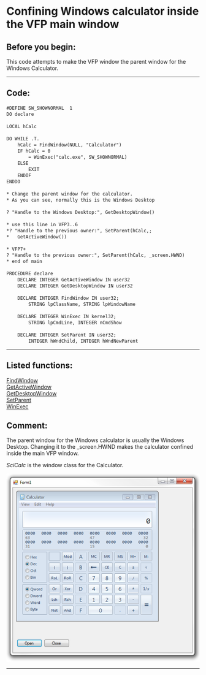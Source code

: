 <link rel="stylesheet" type="text/css" href="../css/win32api.css">  
<link rel="stylesheet" href="https://cdnjs.cloudflare.com/ajax/libs/font-awesome/4.7.0/css/font-awesome.min.css">

# Confining Windows calculator inside the VFP main window

## Before you begin:
This code attempts to make the VFP window the parent window for the Windows Calculator.  
  
***  


## Code:
```foxpro  
#DEFINE SW_SHOWNORMAL  1
DO declare

LOCAL hCalc

DO WHILE .T.
	hCalc = FindWindow(NULL, "Calculator")
	IF hCalc = 0
		= WinExec("calc.exe", SW_SHOWNORMAL)
	ELSE
		EXIT
	ENDIF
ENDDO

* Change the parent window for the calculator.
* As you can see, normally this is the Windows Desktop

? "Handle to the Windows Desktop:", GetDesktopWindow()

* use this line in VFP3..6
*? "Handle to the previous owner:", SetParent(hCalc,;
*	GetActiveWindow())

* VFP7+
? "Handle to the previous owner:", SetParent(hCalc, _screen.HWND)
* end of main

PROCEDURE declare
	DECLARE INTEGER GetActiveWindow IN user32
	DECLARE INTEGER GetDesktopWindow IN user32

	DECLARE INTEGER FindWindow IN user32;
		STRING lpClassName, STRING lpWindowName

	DECLARE INTEGER WinExec IN kernel32;
		STRING lpCmdLine, INTEGER nCmdShow

	DECLARE INTEGER SetParent IN user32;
		INTEGER hWndChild, INTEGER hWndNewParent  
```  
***  


## Listed functions:
[FindWindow](../libraries/user32/FindWindow.md)  
[GetActiveWindow](../libraries/user32/GetActiveWindow.md)  
[GetDesktopWindow](../libraries/user32/GetDesktopWindow.md)  
[SetParent](../libraries/user32/SetParent.md)  
[WinExec](../libraries/kernel32/WinExec.md)  

## Comment:
The parent window for the Windows calculator is usually the Windows Desktop. Changing it to the _screen.HWND makes the calculator confined inside the main VFP window.   
  
*SciCalc* is the window class for the Calculator.  
  
<img src="images/winformcalc.png">  
  
***  

